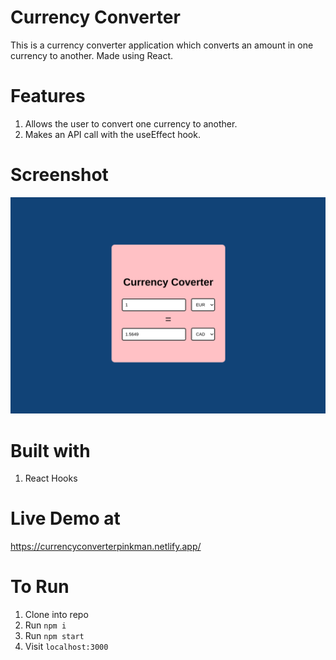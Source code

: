 # Currency Converter 
This is a currency converter application which converts an amount in one currency to another. Made using React.

# Features

1. Allows the user to convert one currency to another. 
2. Makes an API call with the useEffect hook.

# Screenshot 
<img src="screenshot/currency.png">

# Built with
1. React Hooks

# Live Demo at 
https://currencyconverterpinkman.netlify.app/

# To Run 

1. Clone into repo
2. Run ``` npm i ```
3. Run ``` npm start ```
4. Visit ``` localhost:3000 ```
